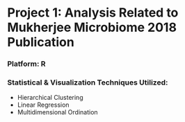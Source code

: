 # Project 1: Analysis Related to Mukherjee Microbiome 2018 Publication

### Platform: R

### Statistical & Visualization Techniques Utilized:
- Hierarchical Clustering
- Linear Regression
- Multidimensional Ordination

